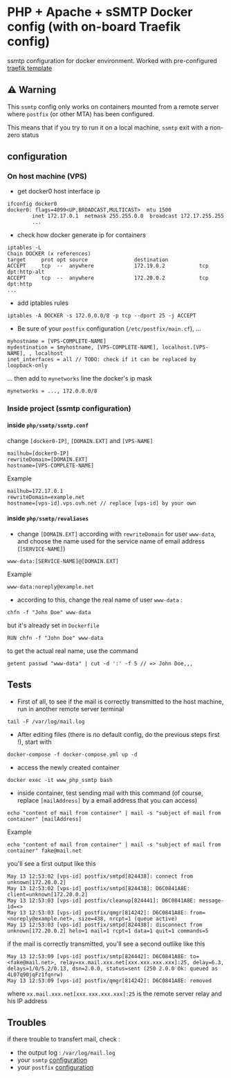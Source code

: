 # PHP + Apache + sSMTP Docker config (with on-board Traefik config)

ssmtp configuration for docker environment. Worked with pre-configured [traefik template](https://github.com/alexiscotel/traefik)

## :warning: Warning
This `ssmtp` config only works on containers mounted from a remote server where `postfix` (or other MTA) has been configured.

This means that if you try to run it on a local machine, `ssmtp` exit with a non-zero status

## configuration

### On host machine (VPS)

* get docker0 host interface ip
```
ifconfig docker0
docker0: flags=4099<UP,BROADCAST,MULTICAST>  mtu 1500
        inet 172.17.0.1  netmask 255.255.0.0  broadcast 172.17.255.255
        ...
```
* check how docker generate ip for containers
```
iptables -L
Chain DOCKER (x references)
target     prot opt source               destination
ACCEPT     tcp  --  anywhere             172.19.0.2           tcp dpt:http-alt
ACCEPT     tcp  --  anywhere             172.20.0.2           tcp dpt:http
...
```
* add iptables rules
```
iptables -A DOCKER -s 172.0.0.0/8 -p tcp --dport 25 -j ACCEPT
```
* Be sure of your `postfix` <a name="postfixConfig">configuration</a> (`/etc/postfix/main.cf`), ...
```
myhostname = [VPS-COMPLETE-NAME]
mydestination = $myhostname, [VPS-COMPLETE-NAME], localhost.[VPS-NAME], , localhost
inet_interfaces = all // TODO: check if it can be replaced by loopback-only
```
... then add to `mynetworks` line the docker's ip mask 
```
mynetworks = ..., 172.0.0.0/8
```


### Inside project <a name="ssmtpConfig">(ssmtp configuration)</a>

#### inside `php/ssmtp/ssmtp.conf`

change `[docker0-IP]`, `[DOMAIN.EXT]` and `[VPS-NAME]`
```
mailhub=[docker0-IP]
rewriteDomain=[DOMAIN.EXT]
hostname=[VPS-COMPLETE-NAME]
```
Example
```
mailhub=172.17.0.1
rewriteDomain=example.net
hostname=[vps-id].vps.ovh.net // replace [vps-id] by your own
```


#### inside `php/ssmtp/revaliases`

* change `[DOMAIN.EXT]` according with `rewriteDomain` for user `www-data`, and choose the name used for the service name of email address (`[SERVICE-NAME]`)
```
www-data:[SERVICE-NAME]@[DOMAIN.EXT]
```
Example
```
www-data:noreply@example.net
```


* according to this, change the real name of user `www-data` :
```
chfn -f "John Doe" www-data
```
but it's already set in `Dockerfile`
```
RUN chfn -f "John Doe" www-data
```
to get the actual real name, use the command 
```
getent passwd "www-data" | cut -d ':' -f 5 // => John Doe,,,
```

## Tests

* First of all, to see if the mail is correctly transmitted to the host machine, run in another remote server terminal
```
tail -F /var/log/mail.log
```
* After editing files (there is no default config, do the previous steps first !), start with
```
docker-compose -f docker-compose.yml up -d
```
* access the newly created container
```
docker exec -it www_php_ssmtp bash
```
* inside container, test sending mail with this command (of course, replace `[mailAddress]` by a email address that you can access)
```
echo "content of mail from container" | mail -s "subject of mail from container" [mailAddress]
```
Example
```
echo "content of mail from container" | mail -s "subject of mail from container" fake@mail.net
```
you'll see a first output like this
```
May 13 12:53:02 [vps-id] postfix/smtpd[824438]: connect from unknown[172.20.0.2]
May 13 12:53:02 [vps-id] postfix/smtpd[824438]: D6C0841A8E: client=unknown[172.20.0.2]
May 13 12:53:03 [vps-id] postfix/cleanup[824441]: D6C0841A8E: message-id=<>
May 13 12:53:03 [vps-id] postfix/qmgr[814242]: D6C0841A8E: from=<noreply@example.net>, size=438, nrcpt=1 (queue active)
May 13 12:53:03 [vps-id] postfix/smtpd[824438]: disconnect from unknown[172.20.0.2] helo=1 mail=1 rcpt=1 data=1 quit=1 commands=5
```
if the mail is correctly transmitted, you'll see a second outlike like this
```
May 13 12:53:09 [vps-id] postfix/smtp[824442]: D6C0841A8E: to=<fake@mail.net>, relay=xx.mail.xxx.net[xxx.xxx.xxx.xxx]:25, delay=6.3, delays=1/0/5.2/0.13, dsn=2.0.0, status=sent (250 2.0.0 Ok: queued as 4L07q90jqFz1fqnrw)
May 13 12:53:09 [vps-id] postfix/qmgr[814242]: D6C0841A8E: removed
```
where `xx.mail.xxx.net[xxx.xxx.xxx.xxx]:25` is the remote server relay and his IP address


## Troubles
if there trouble to transfert mail, check :
* the output log : `/var/log/mail.log`
* your `ssmtp` [configuration](#ssmtpConfig)
* your `postfix` [configuration](#postfixConfig)
